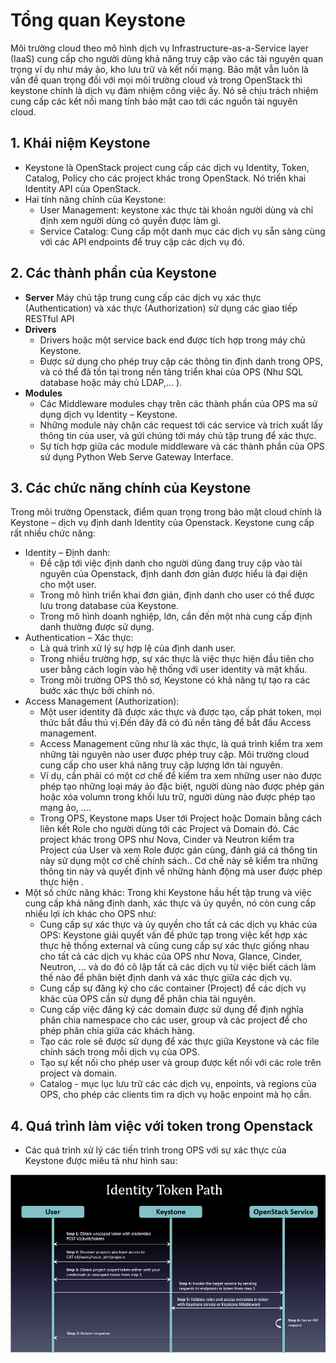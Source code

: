 # Tổng quan Keystone
Môi trường cloud theo mô hình dịch vụ Infrastructure-as-a-Service layer (IaaS) cung cấp cho người dùng khả năng truy cập vào các tài nguyên quan trọng ví dụ như máy ảo, kho lưu trữ và kết nối mạng. Bảo mật vẫn luôn là vấn đề quan trọng đối với mọi môi trường cloud và trong OpenStack thì keystone chính là dịch vụ đảm nhiệm công việc ấy. Nó sẽ chịu trách nhiệm cung cấp các kết nối mang tính bảo mật cao tới các nguồn tài nguyên cloud.

## 1. Khái niệm Keystone
* Keystone là OpenStack project cung cấp các dịch vụ Identity, Token, Catalog, Policy cho các project khác trong OpenStack. Nó triển khai Identity API của OpenStack.
* Hai tính năng chính của Keystone:
  - User Management: keystone xác thực tài khoản người dùng và chỉ định xem người dùng có quyền được làm gì.
  - Service Catalog: Cung cấp một danh mục các dịch vụ sẵn sàng cùng với các API endpoints để truy cập các dịch vụ đó.

## 2. Các thành phần của Keystone
* **Server** Máy chủ tập trung cung cấp các dịch vụ xác thực (Authentication) và xác thực (Authorization) sử dụng các giao tiếp RESTful API
* **Drivers**
  - Drivers hoặc một service back end được tích hợp trong máy chủ Keystone.
  - Được sử dụng cho phép truy cập các thông tin định danh trong OPS, và có thể đã tồn tại trong nền tảng triển khai của OPS (Như SQL database hoặc máy chủ LDAP,… ).
* **Modules**
  - Các Middleware modules chạy trên các thành phần của OPS ma sử dụng dịch vụ Identity – Keystone.
  - Những module này chặn các request tới các service và trích xuất lấy thông tin của user, và gửi chúng tới máy chủ tập trung để xác thực.
  - Sự tích hợp giữa các module middleware và các thành phần của OPS sử dụng Python Web Serve Gateway Interface.

## 3. Các chức năng chính của Keystone
Trong môi trường Openstack, điểm quan trọng trong bảo mật cloud chính là Keystone – dịch vụ định danh Identity của Openstack. Keystone cung cấp rất nhiều chức năng:
  * Identity – Định danh:
    - Đề cập tới việc định danh cho người dùng đang truy cập vào tài nguyên của Openstack, định danh đơn giản được hiểu là đại diện cho một user.
    - Trong mô hình triển khai đơn giản, định danh cho user có thể được lưu trong database của Keystone.
    - Trong mô hình doanh nghiệp, lớn, cần đến một nhà cung cấp định danh thường được sử dụng.
  * Authentication – Xác thực:
    - Là quá trình xử lý sự hợp lệ của định danh user.
    - Trong nhiều trường hợp, sự xác thực là việc thực hiện đầu tiên cho user bằng cách login vào hệ thống với user identity và mật khấu.
    - Trong môi trường OPS thô sơ, Keystone có khả năng tự tạo ra các bước xác thực bởi chính nó.
  * Access Management (Authorization):
    - Một user identity đã được xác thực và được tạo, cấp phát token, mọi thức bắt đầu thú vị.Đến đây đã có đủ nền tảng để bắt đầu Access management.
    - Access Management cũng như là xác thực, là quá trình kiểm tra xem những tài nguyên nào user được phép truy cập. Môi trường cloud cung cấp cho user khả năng truy cập lượng lớn tài nguyên.
    - Ví dụ, cần phải có một cơ chế để kiểm tra xem những user nào được phép tạo những loại máy ảo đặc biệt, người dùng nào được phép gán hoặc xóa volumn trong khối lưu trữ, người dùng nào được phép tạo mạng ảo, ….
    - Trong OPS, Keystone maps User tới Project hoặc Domain bằng cách liên kết Role cho người dùng tới các Project và Domain đó. Các project khác trong OPS như Nova, Cinder và Neutron kiểm tra Project của User và xem Role được gán cùng, đánh giá cá thông tin này sử dụng một cơ chế chính sách.. Cơ chế này sẽ kiểm tra những thông tin này và quyết định về những hành động mà user được phép thực hiện .
  * Một số chức năng khác: Trong khi Keystone hầu hết tập trung và việc cung cấp khả năng định danh, xác thực và ủy quyền, nó còn cung cấp nhiều lợi ích khác cho OPS như:
    - Cung cấp sự xác thực và ủy quyền cho tất cả các dịch vụ khác của OPS: Keystone giải quyết vấn đề phức tạp trong việc kết hợp xác thực hệ thống external và cũng cung cấp sự xác thực giống nhau cho tất cả các dịch vụ khác của OPS như Nova, Glance, Cinder, Neutron, … và do đó cô lập tất cả các dịch vụ từ việc biết cách làm thế nào để phân biệt định danh và xác thực giữa các dịch vụ.
    - Cung cấp sự đăng ký cho các container (Project) để các dịch vụ khác của OPS cần sử dụng để phân chia tài nguyên.
    - Cung cấp việc đăng ký các domain được sử dụng để định nghĩa phân chia namespace cho các user, group và các project để cho phép phân chia giữa các khách hàng.
    - Tạo các role sẽ được sử dụng để xác thực giữa Keystone và các file chính sách trong mỗi dịch vụ của OPS.
    - Tạo sự kết nối cho phép user và group được kết nối với các role trên project và domain.
    - Catalog - mục lục lưu trữ các các dịch vụ, enpoints, và regions của OPS, cho phép các clients tìm ra dịch vụ hoặc enpoint mà họ cần.
## 4. Quá trình làm việc với token trong Openstack
* Các quá trình xử lý các tiến trình trong OPS với sự xác thực của Keystone được miêu tả như hình sau:

<p align="center">
 <img src="Picture/Qtrinh.png" />
</p>

